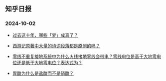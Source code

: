 ## 知乎日报 
### 2024-10-02

+ [过去这十年，哪些「梦」成真了？](https://daily.zhihu.com/story/9776166)

+ [西游记原著中大量的诗词段落都是原创的吗？](https://daily.zhihu.com/story/9775872)

+ [零线不重复接地系统中为什么火线接地零线会带电？零线电位是高于大地零电位还是低于大地零电位？表达式为？](https://daily.zhihu.com/story/9775885)

+ [胃酸为什么是盐酸而不是硝酸？](https://daily.zhihu.com/story/9775895)

